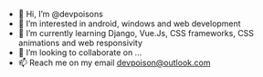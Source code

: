 - 👋 Hi, I’m @devpoisons
- 👀 I’m interested in android, windows and web development
- 🌱 I’m currently learning Django, Vue.Js, CSS frameworks, CSS animations and web responsivity
- 💞️ I’m looking to collaborate on ...
- 📫 Reach me on my email devpoison@outlook.com

<!---
devpoisons/devpoisons is a ✨ special ✨ repository because its `README.md` (this file) appears on your GitHub profile.
You can click the Preview link to take a look at your changes.
--->
